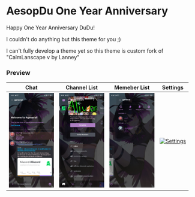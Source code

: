 # AesopDu One Year Anniversary
Happy One Year Anniversary DuDu! 

I couldn't do anything but this theme for you ;)

I can't fully develop a theme yet so this theme is custom fork of "CalmLanscape v by Lanney"

### Preview
| Chat | Channel List | Memeber List | Settings |
| :---: | :---: | :---: | :---: |
| [<img alt="Chat" src=Chat.jpg width="120">](https://github.com/Enderxity/AesopDuXAliucord/blob/main/Chat.jpg?raw=true) | [<img alt="Channel List" src=ChannelList.jpg width="120">](https://github.com/Enderxity/AesopDuXAliucord/blob/main/ChannelList.jpg?raw=true) | [<img alt="Member List" src=MemberList.jpg width="120">](https://github.com/Enderxity/AesopDuXAliucord/blob/main/ChannelList.jpg?raw=true) | [<img alt="Settings" src=Settings.jpg width="120">](https://github.com/Enderxity/AesopDuXAliucord/blob/main/Setiings.jpg?raw=true) |
